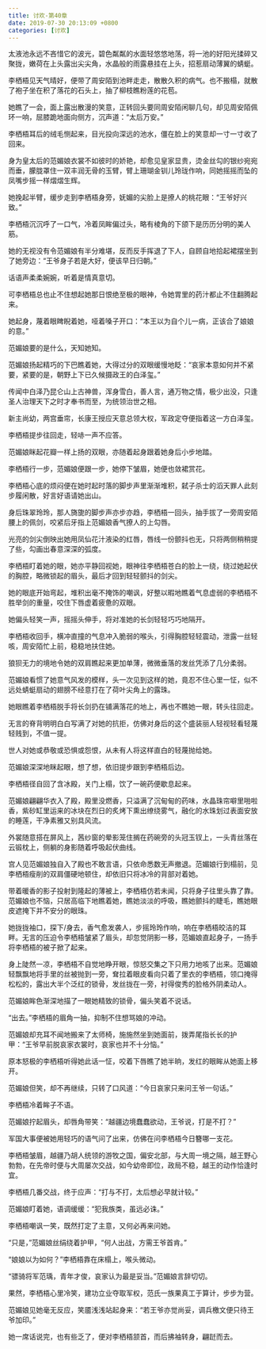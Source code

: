 ```yaml
---
title: 讨欢-第40章
date: 2019-07-30 20:13:09 +0800
categories: [讨欢]
---
```


太液池永远不吝惜它的波光，碧色粼粼的水面轻悠悠地荡，将一池的好阳光揉碎又聚拢，嫩荷在上头露出尖尖角，水晶般的雨露悬挂在上头，招惹扇动薄翼的蜻蜓。

李栖梧见天气晴好，便带了周安陌到池畔走走，散散久积的病气。也不搬榻，就散了袍子坐在积了落花的石头上，抽了柳枝瞧粉莲的花苞。

她瞧了一会，面上露出散漫的笑意，正转回头要同周安陌闲聊几句，却见周安陌佩环一响，屈膝跪地面向侧方，沉声道：“太后万安。”

李栖梧耳后的绒毛恻起来，目光投向深远的池水，僵在脸上的笑意却一寸一寸收了回来。

身为皇太后的范媚娘衣裳不如彼时的娇艳，却愈见皇家显贵，烫金丝勾的银纱宛宛而垂，朦胧罩住一双丰润无骨的玉臂，臂上珊瑚金钏儿玲珑作响，同她摇摇而坠的凤嘴步摇一样熠熠生辉。

她挽起半臂，缓步走到李栖梧身旁，妩媚的尖脸上是撩人的桃花眼：“王爷好兴致。”

李栖梧沉沉呼了一口气，冷着凤眸偏过头，略有棱角的下颌下是历历分明的美人筋。

她的无视没有令范媚娘有半分难堪，反而反手挥退了下人，自顾自地拾起裙摆坐到了她旁边：“王爷身子若是大好，便该早日归朝。”

话语声柔柔婉婉，听着是情真意切。

可李栖梧总也止不住想起她那日恨绝至极的眼神，令她胃里的药汁都止不住翻腾起来。

她起身，蔑着眼睥睨着她，哑着嗓子开口：“本王以为自个儿一病，正该合了娘娘的意。”

范媚娘要的是什么，天知她知。

范媚娘扬起精巧的下巴瞧着她，大得过分的双眼缓慢地眨：“哀家本意如何并不紧要，紧要的是，朝野上下已久候摄政王的白泽玺。”

传闻中白泽乃昆仑山上古神兽，浑身雪白，善人言，通万物之情，极少出没，只逢圣人治理天下之时才奉书而至，为统领治世之相。

新主尚幼，两宫垂帘，长康王授应天意总领大权，军政定夺便指着这一方白泽玺。

李栖梧提步往回走，轻哧一声不应答。

范媚娘眯起花瓣一样上扬的双眼，亦随着起身跟着她身后小步地踏。

李栖梧行一步，范媚娘便跟一步，她停下皱眉，她便也敛裙赏花。

李栖梧心底的烦闷便在她时起时落的脚步声里渐渐堆积，弑子杀士的滔天罪人此刻步履闲散，好言好语请她出山。

身后珠翠玲玲，那人旖旎的脚步声亦步亦趋，李栖梧一回头，抽手拔了一旁周安陌腰上的佩剑，咬紧后牙指上范媚娘香气撩人的上勾唇。

光亮的剑尖倒映出她用凤仙花汁液染的红唇，唇线一份颤抖也无，只将两侧稍稍提了些，勾画出春意深深的弧度。

李栖梧盯着她的眼，她亦平静回视她，眼神往李栖梧苍白的脸上一绕，绕过她起伏的胸腔，略微锁起的眉头，最后才回到轻轻颤抖的剑尖。

她的眼底开始弯起，堆积出毫不掩饰的嘲讽，好整以暇地瞧着气息虚弱的李栖梧不胜举剑的重量，咬住下唇虚着疲惫的双眼。

她偏头轻笑一声，摇摇头伸手，将对准她的长剑轻轻巧巧地隔开。

李栖梧收回手，横冲直撞的气息冲入脆弱的喉头，引得胸腔轻轻震动，泄露一丝轻咳，周安陌忙上前，稳稳地扶住她。

狼狈无力的境地令她的双肩瞧起来更加单薄，微微垂落的发丝凭添了几分柔弱。

范媚娘看惯了她意气风发的模样，头一次见到这样的她，竟忍不住心里一怔，似不远处蜻蜓扇动的翅膀不经意打在了荷叶尖角上的露珠。

她眼瞧着李栖梧脱手将长剑扔在铺满落花的地上，再也不瞧她一眼，转头往回走。

无言的脊背明明白白写满了对她的抗拒，仿佛对身后的这个盛装丽人轻视轻看轻蔑轻贱到，不值一提。

世人对她或恭敬或恐惧或怨恨，从未有人将这样直白的轻蔑抛给她。

范媚娘深深地眯起眼，想了想，依旧提步跟到李栖梧后边。

李栖梧径自回了含冰殿，关门上榻，饮了一碗药便歇息起来。

范媚娘翩翩华衣入了殿，殿里没燃香，只溢满了沉甸甸的药味，水晶珠帘噼里啪啦香，紫砂缸里运来的冰块在烈日的炙烤下熏出缭绕雾气，融化的水珠划过表面安放的睡莲，干净素雅又别具风流。

外裳随意搭在屏风上，茜纱窗的晕影笼住搁在药碗旁的头冠玉钗上，一头青丝落在云锻枕上，侧躺的身影随着呼吸起伏曲线。

宫人见范媚娘独自入了殿也不敢言语，只依命悉数无声撤退。范媚娘行到榻前，见李栖梧瘦削的双肩僵硬地顿住，却依旧只将冰冷的背部对着她。

带着暖香的影子投射到隆起的薄被上，李栖梧仿若未闻，只将身子往里头靠了靠。范媚娘也不恼，只居高临下地瞧着她，瞧她淡淡的呼吸，瞧她颤抖的睫毛，瞧她眼皮遮掩下并不安分的眼珠。

她拢拢袖口，探下/身去，香气愈发袭人，步摇玲玲作响，响在李栖梧皎洁的耳畔。无言的压迫令李栖梧皱紧了眉头，却忽觉阴影一移，范媚娘直起身子，一扬手将李栖梧的被子掀了起来。

身上陡然一凉，李栖梧不自觉地睁开眼，惊怒交集之下只用力地咳了出来。范媚娘轻飘飘地将手里的丝被抛到一旁，耷拉着眼皮看向只着了里衣的李栖梧，领口掩得松松的，露出大半个泛红的锁骨，发丝拢在一旁，衬得俊秀的脸格外阴柔动人。

范媚娘眸色渐深地描了一眼她精致的锁骨，偏头笑着不说话。

“出去。”李栖梧的眉角一抽，抑制不住想骂娘的冲动。

范媚娘却充耳不闻地搬来了太师椅，施施然坐到她面前，拨弄尾指长长的护甲：“王爷早前脱哀家衣裳时，哀家也并不十分恼。”

原本怒极的李栖梧听得她此话一怔，咬着下唇瞧了她半晌，发红的眼眸从她面上移开。

范媚娘但笑，却不再继续，只转了口风道：“今日哀家只来问王爷一句话。”

李栖梧冷着眸子不语。

范媚娘拧起眉头，却唇角带笑：“越疆边境蠢蠢欲动，王爷说，打是不打？”

军国大事便被她用轻巧的语气问了出来，仿佛在问李栖梧今日簪哪一支花。

李栖梧皱眉，越疆乃胡人统领的游牧之国，偏安北部，与大周一境之隔，越王野心勃勃，在先帝时便与大周屡次交战，如今幼帝即位，政局不稳，越王的动作恰逢时宜。

李栖梧几番交战，终于应声：“打与不打，太后想必早就计较。”

范媚娘盯着她，语调缓缓：“犯我族类，虽远必诛。”

李栖梧嘲讽一笑，既然打定了主意，又何必再来问她。

“只是，”范媚娘丝绢绕着护甲，“何人出战，方需王爷首肯。”

“娘娘以为如何？”李栖梧靠在床榻上，喉头微动。

“骠骑将军范瑀，青年才俊，哀家认为最是妥当。”范媚娘言辞切切。

果然，李栖梧心里冷笑，建功立业夺取军权，范氏一族果真工于算计，步步为营。

范媚娘见她毫无反应，笑靥浅浅站起身来：“若王爷亦觉尚妥，调兵檄文便只待王爷加印。”

她一席话说完，也有些乏了，便对李栖梧颔首，而后拂袖转身，翩跹而去。

